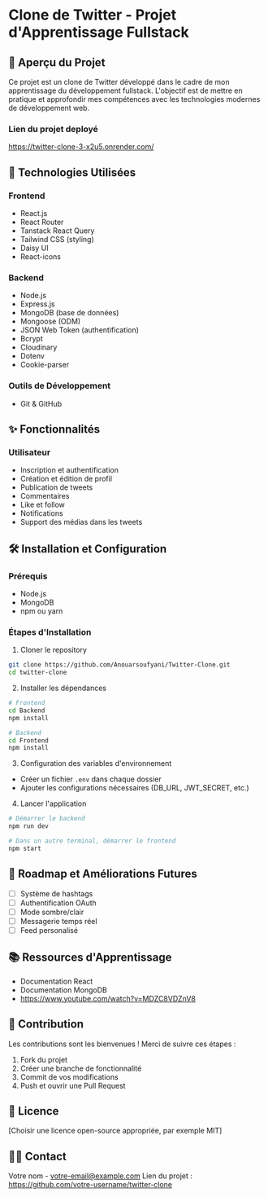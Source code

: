 # Clone de Twitter - Projet d'Apprentissage Fullstack

## 📌 Aperçu du Projet

Ce projet est un clone de Twitter développé dans le cadre de mon apprentissage du développement fullstack. L'objectif est de mettre en pratique et approfondir mes compétences avec les technologies modernes de développement web.

### Lien du projet deployé

https://twitter-clone-3-x2u5.onrender.com/

## 🚀 Technologies Utilisées

### Frontend
- React.js
- React Router
- Tanstack React Query
- Tailwind CSS (styling)
- Daisy UI
- React-icons

### Backend
- Node.js
- Express.js
- MongoDB (base de données)
- Mongoose (ODM)
- JSON Web Token (authentification)
- Bcrypt
- Cloudinary
- Dotenv
- Cookie-parser

### Outils de Développement
- Git & GitHub

## ✨ Fonctionnalités

### Utilisateur
- Inscription et authentification
- Création et édition de profil
- Publication de tweets
- Commentaires
- Like et follow
- Notifications
- Support des médias dans les tweets

## 🛠 Installation et Configuration

### Prérequis
- Node.js
- MongoDB
- npm ou yarn

### Étapes d'Installation

1. Cloner le repository
```bash
git clone https://github.com/Anouarsoufyani/Twitter-Clone.git
cd twitter-clone
```

2. Installer les dépendances
```bash
# Frontend
cd Backend
npm install

# Backend
cd Frontend
npm install
```

3. Configuration des variables d'environnement
- Créer un fichier `.env` dans chaque dossier
- Ajouter les configurations nécessaires (DB_URL, JWT_SECRET, etc.)

4. Lancer l'application
```bash
# Démarrer le backend
npm run dev

# Dans un autre terminal, démarrer le frontend
npm start
```

## 🚧 Roadmap et Améliorations Futures

- [ ] Système de hashtags
- [ ] Authentification OAuth
- [ ] Mode sombre/clair
- [ ] Messagerie temps réel
- [ ] Feed personalisé

## 📚 Ressources d'Apprentissage

- Documentation React
- Documentation MongoDB
- https://www.youtube.com/watch?v=MDZC8VDZnV8

## 🤝 Contribution

Les contributions sont les bienvenues ! Merci de suivre ces étapes :
1. Fork du projet
2. Créer une branche de fonctionnalité
3. Commit de vos modifications
4. Push et ouvrir une Pull Request

## 📄 Licence

[Choisir une licence open-source appropriée, par exemple MIT]

## 👨‍💻 Contact

Votre nom - votre-email@example.com
Lien du projet : https://github.com/votre-username/twitter-clone
